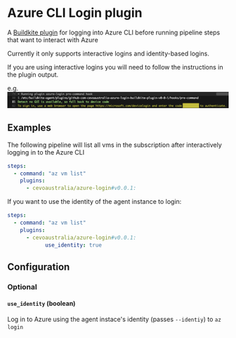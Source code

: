 # Azure CLI Login plugin

A [Buildkite plugin](https://buildkite.com/docs/agent/v3/plugins) for logging into Azure CLI before running pipeline steps that want to interact with Azure

Currently it only supports interactive logins and identity-based logins.

If you are using interactive logins you will need to follow the instructions in the plugin output. 

e.g.
![alt text](azure-login-message.png)

## Examples

The following pipeline will list all vms in the subscription after interactively logging in to the Azure CLI

```yml
steps:
  - command: "az vm list"
    plugins:
      - cevoaustralia/azure-login#v0.0.1:
```

If you want to use the identity of the agent instance to login:

```yml
steps:
  - command: "az vm list"
    plugins:
      - cevoaustralia/azure-login#v0.0.1:
            use_identity: true
```

## Configuration

### Optional

#### `use_identity` (boolean)

Log in to Azure using the agent instace's identity (passes `--identiy`) to `az login`